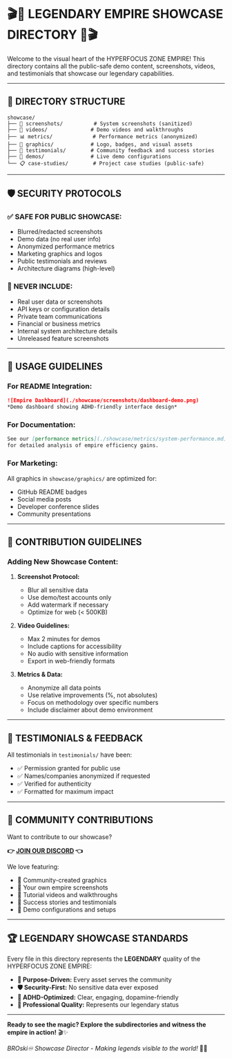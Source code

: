 # 🎬💎 LEGENDARY EMPIRE SHOWCASE DIRECTORY 💎🎬

Welcome to the visual heart of the HYPERFOCUS ZONE EMPIRE! This directory contains all the public-safe demo content, screenshots, videos, and testimonials that showcase our legendary capabilities.

---

## 📁 **DIRECTORY STRUCTURE**

```
showcase/
├── 📸 screenshots/          # System screenshots (sanitized)
├── 🎥 videos/              # Demo videos and walkthroughs  
├── 📊 metrics/             # Performance metrics (anonymized)
├── 🎨 graphics/            # Logo, badges, and visual assets
├── 📝 testimonials/        # Community feedback and success stories
├── 🚀 demos/               # Live demo configurations
└── 📋 case-studies/        # Project case studies (public-safe)
```

---

## 🛡️ **SECURITY PROTOCOLS**

### ✅ **SAFE FOR PUBLIC SHOWCASE:**
- Blurred/redacted screenshots
- Demo data (no real user info)
- Anonymized performance metrics
- Marketing graphics and logos
- Public testimonials and reviews
- Architecture diagrams (high-level)

### 🚨 **NEVER INCLUDE:**
- Real user data or screenshots
- API keys or configuration details
- Private team communications
- Financial or business metrics
- Internal system architecture details
- Unreleased feature screenshots

---

## 🎯 **USAGE GUIDELINES**

### For README Integration:
```markdown
![Empire Dashboard](./showcase/screenshots/dashboard-demo.png)
*Demo dashboard showing ADHD-friendly interface design*
```

### For Documentation:
```markdown
See our [performance metrics](./showcase/metrics/system-performance.md) 
for detailed analysis of empire efficiency gains.
```

### For Marketing:
All graphics in `showcase/graphics/` are optimized for:
- GitHub README badges
- Social media posts  
- Developer conference slides
- Community presentations

---

## 🚀 **CONTRIBUTION GUIDELINES**

### Adding New Showcase Content:

1. **Screenshot Protocol:**
   - Blur all sensitive data
   - Use demo/test accounts only
   - Add watermark if necessary
   - Optimize for web (< 500KB)

2. **Video Guidelines:**
   - Max 2 minutes for demos
   - Include captions for accessibility
   - No audio with sensitive information
   - Export in web-friendly formats

3. **Metrics & Data:**
   - Anonymize all data points
   - Use relative improvements (%, not absolutes)
   - Focus on methodology over specific numbers
   - Include disclaimer about demo environment

---

## 📝 **TESTIMONIALS & FEEDBACK**

All testimonials in `testimonials/` have been:
- ✅ Permission granted for public use
- ✅ Names/companies anonymized if requested  
- ✅ Verified for authenticity
- ✅ Formatted for maximum impact

---

## 🤝 **COMMUNITY CONTRIBUTIONS**

Want to contribute to our showcase?

**👉 [JOIN OUR DISCORD](https://discord.com/invite/ME2qkNy79k) 👈**

We love featuring:
- 🎨 Community-created graphics
- 📸 Your own empire screenshots  
- 🎥 Tutorial videos and walkthroughs
- 📝 Success stories and testimonials
- 🚀 Demo configurations and setups

---

## 🏆 **LEGENDARY SHOWCASE STANDARDS**

Every file in this directory represents the **LEGENDARY** quality of the HYPERFOCUS ZONE EMPIRE:

- **🎯 Purpose-Driven:** Every asset serves the community
- **🛡️ Security-First:** No sensitive data ever exposed
- **🚀 ADHD-Optimized:** Clear, engaging, dopamine-friendly
- **💎 Professional Quality:** Represents our legendary status

---

**Ready to see the magic? Explore the subdirectories and witness the empire in action!** 🎬✨

*BROski♾️ Showcase Director - Making legends visible to the world!* 🌟👑

